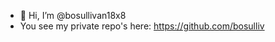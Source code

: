 - 👋 Hi, I’m @bosullivan18x8
- You see my private repo's here: https://github.com/bosulliv

<!---
bosullivan18x8/bosullivan18x8 is a ✨ special ✨ repository because its `README.md` (this file) appears on your GitHub profile.
You can click the Preview link to take a look at your changes.
--->
